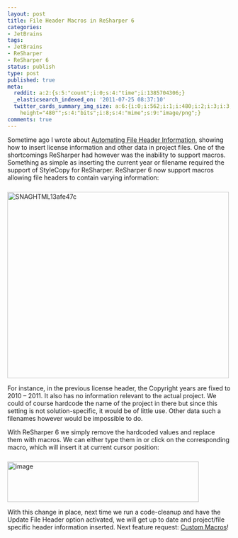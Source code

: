 ```yaml
---
layout: post
title: File Header Macros in ReSharper 6
categories:
- JetBrains
tags:
- JetBrains
- ReSharper
- ReSharper 6
status: publish
type: post
published: true
meta:
  reddit: a:2:{s:5:"count";i:0;s:4:"time";i:1385704306;}
  _elasticsearch_indexed_on: '2011-07-25 08:37:10'
  twitter_cards_summary_img_size: a:6:{i:0;i:562;i:1;i:480;i:2;i:3;i:3;s:24:"width="562"
    height="480"";s:4:"bits";i:8;s:4:"mime";s:9:"image/png";}
comments: true
---
```

Sometime ago I wrote about <a href="http://hadihariri.com/2010/12/20/automating-file-header-information-with-resharper/">Automating File Header Information</a>, showing how to insert license information and other data in project files. One of the shortcomings ReSharper had however was the inability to support macros. Something as simple as inserting the current year or filename required the support of StyleCopy for ReSharper. ReSharper 6 now support macros allowing file headers to contain varying information:

<a href="http://hhariri.files.wordpress.com/2011/07/snaghtml13afe47c2.png"><img style="background-image:none;padding-left:0;padding-right:0;display:inline;padding-top:0;border:0;margin:10px 0 0;" title="SNAGHTML13afe47c" src="http://hhariri.files.wordpress.com/2011/07/snaghtml13afe47c_thumb2.png" alt="SNAGHTML13afe47c" width="500" height="420" border="0" /></a>

For instance, in the previous license header, the Copyright years are fixed to 2010 – 2011. It also has no information relevant to the actual project. We could of course hardcode the name of the project in there but since this setting is not solution-specific, it would be of little use. Other data such a filenames however would be impossible to do.

With ReSharper 6 we simply remove the hardcoded values and replace them with macros. We can either type them in or click on the corresponding macro, which will insert it at current cursor position:

<a href="http://hhariri.files.wordpress.com/2011/07/image8.png"><img style="background-image:none;padding-left:0;padding-right:0;display:inline;padding-top:0;border-width:0;margin:10px 0 0;" title="image" src="http://hhariri.files.wordpress.com/2011/07/image_thumb8.png" alt="image" width="432" height="91" border="0" /></a>

With this change in place, next time we run a code-cleanup and have the Update File Header option activated, we will get up to date and project/file specific header information inserted. Next feature request: <a href="http://youtrack.jetbrains.net/issue/RSRP-274379">Custom Macros</a>!
